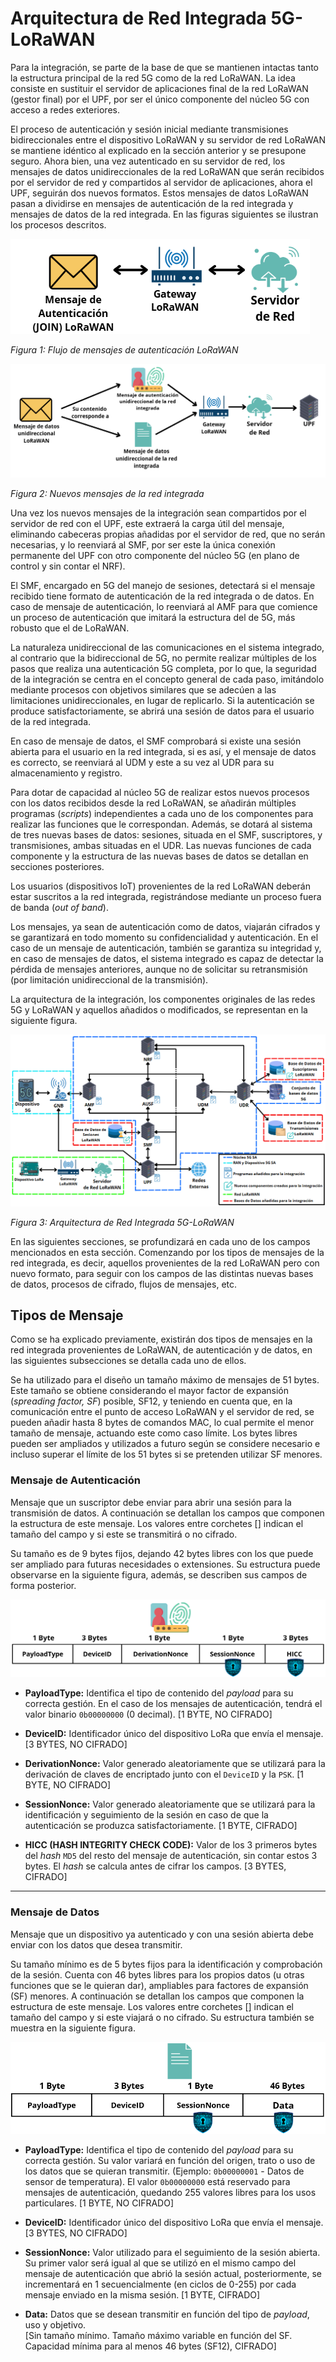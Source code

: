 # Arquitectura de Red Integrada 5G-LoRaWAN

Para la integración, se parte de la base de que se mantienen intactas tanto la estructura principal de la red 5G como de la red LoRaWAN. La idea consiste en sustituir el servidor de aplicaciones final de la red LoRaWAN (gestor final) por el UPF, por ser el único componente del núcleo 5G con acceso a redes exteriores.

El proceso de autenticación y sesión inicial mediante transmisiones bidireccionales entre el dispositivo LoRaWAN y su servidor de red LoRaWAN se mantiene idéntico al explicado en la sección anterior y se presupone seguro. Ahora bien, una vez autenticado en su servidor de red, los mensajes de datos unidireccionales de la red LoRaWAN que serán recibidos por el servidor de red y compartidos al servidor de aplicaciones, ahora el UPF, seguirán dos nuevos formatos. Estos mensajes de datos LoRaWAN pasan a dividirse en mensajes de autenticación de la red integrada y mensajes de datos de la red integrada. En las figuras siguientes se ilustran los procesos descritos.

![Flujo de mensajes de autenticación LoRaWAN](authlorawan.png)

*Figura 1: Flujo de mensajes de autenticación LoRaWAN*

![Nuevos mensajes de la red integrada](MensajesRedIntegrada.png)

*Figura 2: Nuevos mensajes de la red integrada*

Una vez los nuevos mensajes de la integración sean compartidos por el servidor de red con el UPF, este extraerá la carga útil del mensaje, eliminando cabeceras propias añadidas por el servidor de red, que no serán necesarias, y lo reenviará al SMF, por ser este la única conexión permanente del UPF con otro componente del núcleo 5G (en plano de control y sin contar el NRF).

El SMF, encargado en 5G del manejo de sesiones, detectará si el mensaje recibido tiene formato de autenticación de la red integrada o de datos. En caso de mensaje de autenticación, lo reenviará al AMF para que comience un proceso de autenticación que imitará la estructura del de 5G, más robusto que el de LoRaWAN.

La naturaleza unidireccional de las comunicaciones en el sistema integrado, al contrario que la bidireccional de 5G, no permite realizar múltiples de los pasos que realiza una autenticación 5G completa, por lo que, la seguridad de la integración se centra en el concepto general de cada paso, imitándolo mediante procesos con objetivos similares que se adecúen a las limitaciones unidireccionales, en lugar de replicarlo. Si la autenticación se produce satisfactoriamente, se abrirá una sesión de datos para el usuario de la red integrada.

En caso de mensaje de datos, el SMF comprobará si existe una sesión abierta para el usuario en la red integrada, si es así, y el mensaje de datos es correcto, se reenviará al UDM y este a su vez al UDR para su almacenamiento y registro.

Para dotar de capacidad al núcleo 5G de realizar estos nuevos procesos con los datos recibidos desde la red LoRaWAN, se añadirán múltiples programas (*scripts*) independientes a cada uno de los componentes para realizar las funciones que le correspondan. Además, se dotará al sistema de tres nuevas bases de datos: sesiones, situada en el SMF, suscriptores, y transmisiones, ambas situadas en el UDR. Las nuevas funciones de cada componente y la estructura de las nuevas bases de datos se detallan en secciones posteriores.

Los usuarios (dispositivos IoT) provenientes de la red LoRaWAN deberán estar suscritos a la red integrada, registrándose mediante un proceso fuera de banda (*out of band*).

Los mensajes, ya sean de autenticación como de datos, viajarán cifrados y se garantizará en todo momento su confidencialidad y autenticación. En el caso de un mensaje de autenticación, también se garantiza su integridad y, en caso de mensajes de datos, el sistema integrado es capaz de detectar la pérdida de mensajes anteriores, aunque no de solicitar su retransmisión (por limitación unidireccional de la transmisión).

La arquitectura de la integración, los componentes originales de las redes 5G y LoRaWAN y aquellos añadidos o modificados, se representan en la siguiente figura.

![Arquitectura de Red Integrada 5G-LoRaWAN](ArquitecturaRedIntegrada.png)

*Figura 3: Arquitectura de Red Integrada 5G-LoRaWAN*

En las siguientes secciones, se profundizará en cada uno de los campos mencionados en esta sección. Comenzando por los tipos de mensajes de la red integrada, es decir, aquellos provenientes de la red LoRaWAN pero con nuevo formato, para seguir con los campos de las distintas nuevas bases de datos, procesos de cifrado, flujos de mensajes, etc.

## Tipos de Mensaje

Como se ha explicado previamente, existirán dos tipos de mensajes en la red integrada provenientes de LoRaWAN, de autenticación y de datos, en las siguientes subsecciones se detalla cada uno de ellos.

Se ha utilizado para el diseño un tamaño máximo de mensajes de 51 bytes. Este tamaño se obtiene considerando el mayor factor de expansión (*spreading factor, SF*) posible, SF12, y teniendo en cuenta que, en la comunicación entre el punto de acceso LoRaWAN y el servidor de red, se pueden añadir hasta 8 bytes de comandos MAC, lo cual permite el menor tamaño de mensaje, actuando este como caso límite. Los bytes libres pueden ser ampliados y utilizados a futuro según se considere necesario e incluso superar el límite de los 51 bytes si se pretenden utilizar SF menores.

### Mensaje de Autenticación

Mensaje que un suscriptor debe enviar para abrir una sesión para la transmisión de datos. A continuación se detallan los campos que componen la estructura de este mensaje. Los valores entre corchetes [] indican el tamaño del campo y si este se transmitirá o no cifrado.

Su tamaño es de 9 bytes fijos, dejando 42 bytes libres con los que puede ser ampliado para futuras necesidades o extensiones. Su estructura puede observarse en la siguiente figura, además, se describen sus campos de forma posterior.

![Estructura del mensaje de autenticación](msg_autenticacion.png)

- **PayloadType:** Identifica el tipo de contenido del *payload* para su correcta gestión. En el caso de los mensajes de autenticación, tendrá el valor binario `0b00000000` (0 decimal). [1 BYTE, NO CIFRADO]

- **DeviceID:** Identificador único del dispositivo LoRa que envía el mensaje. [3 BYTES, NO CIFRADO]

- **DerivationNonce:** Valor generado aleatoriamente que se utilizará para la derivación de claves de encriptado junto con el `DeviceID` y la `PSK`. [1 BYTE, NO CIFRADO]

- **SessionNonce:** Valor generado aleatoriamente que se utilizará para la identificación y seguimiento de la sesión en caso de que la autenticación se produzca satisfactoriamente. [1 BYTE, CIFRADO]

- **HICC (HASH INTEGRITY CHECK CODE):** Valor de los 3 primeros bytes del *hash* `MD5` del resto del mensaje de autenticación, sin contar estos 3 bytes. El *hash* se calcula antes de cifrar los campos. [3 BYTES, CIFRADO]

---

### Mensaje de Datos

Mensaje que un dispositivo ya autenticado y con una sesión abierta debe enviar con los datos que desea transmitir.

Su tamaño mínimo es de 5 bytes fijos para la identificación y comprobación de la sesión. Cuenta con 46 bytes libres para los propios datos (u otras funciones que se le quieran dar), ampliables para factores de expansión (SF) menores. A continuación se detallan los campos que componen la estructura de este mensaje. Los valores entre corchetes [] indican el tamaño del campo y si este viajará o no cifrado. Su estructura también se muestra en la siguiente figura.

![Estructura del mensaje de datos](msg_datos.png)

- **PayloadType:** Identifica el tipo de contenido del *payload* para su correcta gestión. Su valor variará en función del origen, trato o uso de los datos que se quieran transmitir. (Ejemplo: `0b00000001` - Datos de sensor de temperatura). El valor `0b00000000` está reservado para mensajes de autenticación, quedando 255 valores libres para los usos particulares. [1 BYTE, NO CIFRADO]

- **DeviceID:** Identificador único del dispositivo LoRa que envía el mensaje. [3 BYTES, NO CIFRADO]

- **SessionNonce:** Valor utilizado para el seguimiento de la sesión abierta. Su primer valor será igual al que se utilizó en el mismo campo del mensaje de autenticación que abrió la sesión actual, posteriormente, se incrementará en 1 secuencialmente (en ciclos de 0-255) por cada mensaje enviado en la misma sesión. [1 BYTE, CIFRADO]

- **Data:** Datos que se desean transmitir en función del tipo de *payload*, uso y objetivo.  
[Sin tamaño mínimo. Tamaño máximo variable en función del SF. Capacidad mínima para al menos 46 bytes (SF12), CIFRADO]

